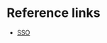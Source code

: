 # Reference links


- [SSO](https://grafana.com/docs/grafana/latest/setup-grafana/configure-security/configure-authentication/saml/)